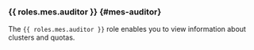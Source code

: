 ### {{ roles.mes.auditor }} {#mes-auditor}

The `{{ roles.mes.auditor }}` role enables you to view information about clusters and quotas.
